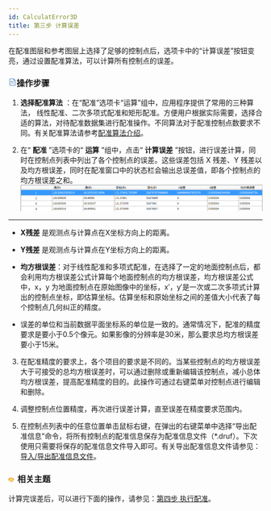 ```yaml
---
id: CalculatError3D
title: 第三步 计算误差  
---  
```

在配准图层和参考图层上选择了足够的控制点后，选项卡中的“计算误差”按钮变亮，通过设置配准算法，可以计算所有控制点的误差。



### ![](../../img/read.gif)操作步骤



1. **选择配准算法** ：在“配准”选项卡“运算”组中，应用程序提供了常用的三种算法，
线性配准、二次多项式配准和矩形配准。方便用户根据实际需要，选择合适的算法，对待配准数据集进行配准操作。不同算法对于配准控制点数要求不同。有关配准算法请参考[配准算法介绍](../../../tutorial/DataProcessing/Registration/RegistrationMode)。

2. 在“ **配准** ”选项卡的“ **运算** ”组中，点击“ **计算误差**
”按钮，进行误差计算，同时在控制点列表中列出了各个控制点的误差。这些误差包括 X 残差、Y
残差以及均方根误差，同时在配准窗口中的状态栏会输出总误差值，即各个控制点的均方根误差之和。
![](img/Transformation3D_CalError.png)  
---  
* **X残差** 是观测点与计算点在X坐标方向上的距离。

* **Y残差** 是观测点与计算点在Y坐标方向上的距离。

* **均方根误差**：对于线性配准和多项式配准，在选择了一定的地面控制点后，都会利用均方根误差公式计算每个地面控制点的均方根误差，均方根误差公式中，x，y
为地面控制点在原始图像中的坐标，x′，y′是一次或二次多项式计算出的控制点坐标，即估算坐标。估算坐标和原始坐标之间的差值大小代表了每个控制点几何纠正的精度。

* 误差的单位和当前数据平面坐标系的单位是一致的。通常情况下，配准的精度要求是要小于0.5个像元。如果影像的分辨率是30米，那么要求总均方根误差要小于15米。

3. 在配准精度的要求上，各个项目的要求是不同的。当某些控制点的均方根误差大于可接受的总均方根误差时，可以通过删除或重新编辑该控制点，减小总体均方根误差，提高配准精度的目的。此操作可通过右键菜单对控制点进行编辑和删除。

4. 调整控制点位置精度，再次进行误差计算，直至误差在精度要求范围内。

5. 在控制点列表中的任意位置单击鼠标右键，在弹出的右键菜单中选择“导出配准信息”命令，将所有控制点的配准信息保存为配准信息文件（*.druf）。下次使用只需要将保存的配准信息文件导入即可。有关导出配准信息文件请参见：[导入/导出配准信息文件](importGCP)。



### ![](../../img/seealso.png) 相关主题



计算完误差后，可以进行下面的操作，请参见：[第四步 执行配准](Registrating3D)。

